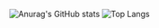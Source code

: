 
![Anurag's GitHub stats](https://github-readme-stats.vercel.app/api?username=hallu0317&show_icons=true&theme=tokyonight)
![Top Langs](https://github-readme-stats.vercel.app/api/top-langs/?username=hallu0317&layout=compact&theme=tokyonight)
